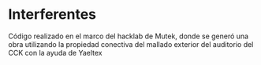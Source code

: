 # Interferentes
Código realizado en el marco del hacklab de Mutek, donde se generó una obra utilizando la propiedad conectiva del mallado exterior del auditorio del CCK con la ayuda de Yaeltex

